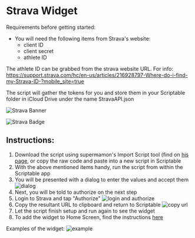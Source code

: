 # Strava Widget
Requirements before getting started:
* You will need the following items from Strava's website:
     * client ID
     * client secret
     * athlete ID 

The athlete ID can be grabbed from the strava website URL. For info: 
https://support.strava.com/hc/en-us/articles/216928797-Where-do-i-find-my-Strava-ID-?mobile_site=true

The script will gather the tokens for you and store them in your Scriptable folder in iCloud Drive under the name StravaAPI.json

![Strava Banner](https://i.imgur.com/TUKqFW5.jpg)

![Strava Badge](https://i.imgur.com/JDafaoE.png)

## Instructions:

1. Download the script using supermamon's Import Script tool (find on [his page](https://github.com/supermamon/scriptable-scripts), or copy the raw code and paste into a new script in Scriptable
1. With the above mentioned items handy, run the script from within the Scriptable app
3. You will be presented with a dialog to enter the values and accept them
     ![dialog](https://i.imgur.com/9lqJLhY.jpg)
4. Next, you will be told to authorize on the next step
5. Login to Strava and tap "Authorize"
     ![login and authorize](https://i.imgur.com/kuGBpeB.jpg)
5. Copy the resultant URL to clipboard and return to Scriptable
     ![copy url](https://i.imgur.com/o2N704i.jpg)
6. Let the script finish setup and run again to see the widget
7. To add the widget to Home Screen, find the instructions [here](https://github.com/mvan231/Scriptable#first-time-adding-a-widget)


Examples of the widget:
![example](https://i.imgur.com/iViNi9X.jpg)
